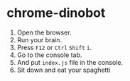 # chrome-dinobot
1. Open the browser.  
3. Run your brain.
4. Press ``F12`` or ``Ctrl`` ``Shift`` ``i``.  
5. Go to the console tab.  
6. And put ``index.js`` file in the console.  
7. Sit down and eat your spaghetti
